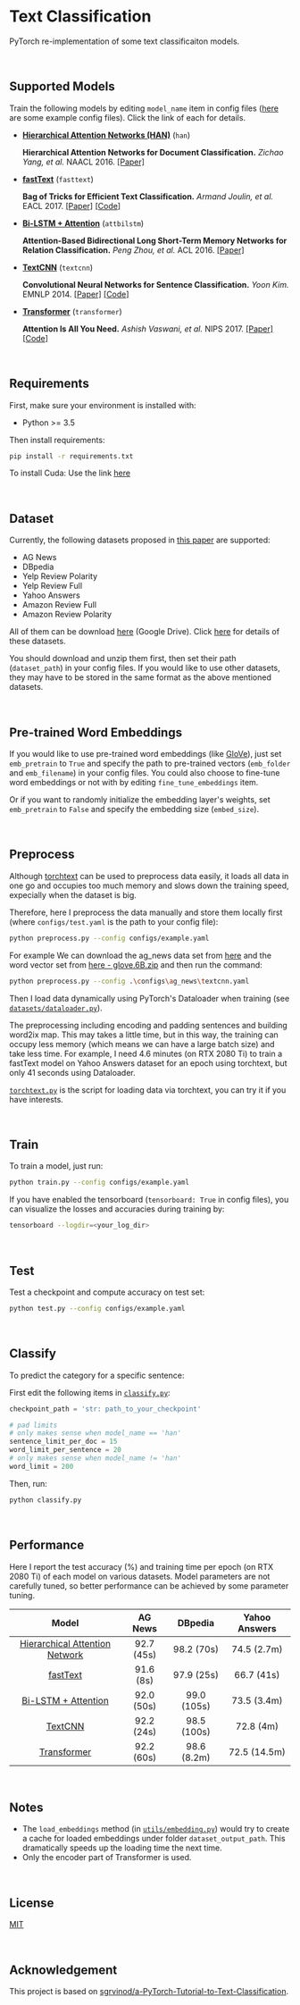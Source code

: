 # Text Classification

PyTorch re-implementation of some text classificaiton models.


&nbsp;

## Supported Models

Train the following models by editing `model_name` item in config files ([here](https://github.com/Renovamen/Text-Classification/tree/master/configs) are some example config files). Click the link of each for details.

- [**Hierarchical Attention Networks (HAN)**](https://github.com/Renovamen/Text-Classification/tree/master/models/HAN) (`han`)

    **Hierarchical Attention Networks for Document Classification.** *Zichao Yang, et al.* NAACL 2016. [[Paper]](https://www.aclweb.org/anthology/N16-1174.pdf)

- [**fastText**](https://github.com/Renovamen/Text-Classification/tree/master/models/fastText) (`fasttext`)

    **Bag of Tricks for Efficient Text Classification.** *Armand Joulin, et al.* EACL 2017. [[Paper]](https://www.aclweb.org/anthology/E17-2068.pdf) [[Code]](https://github.com/facebookresearch/fastText)

- [**Bi-LSTM + Attention**](https://github.com/Renovamen/Text-Classification/tree/master/models/AttBiLSTM) (`attbilstm`)

    **Attention-Based Bidirectional Long Short-Term Memory Networks for Relation Classification.** *Peng Zhou, et al.* ACL 2016. [[Paper]](https://www.aclweb.org/anthology/P16-2034.pdf)

- [**TextCNN**](https://github.com/Renovamen/Text-Classification/tree/master/models/TextCNN) (`textcnn`)

    **Convolutional Neural Networks for Sentence Classification.** *Yoon Kim.* EMNLP 2014. [[Paper]](https://www.aclweb.org/anthology/D14-1181.pdf) [[Code]](https://github.com/yoonkim/CNN_sentence)

- [**Transformer**](https://github.com/Renovamen/Text-Classification/tree/master/models/Transformer) (`transformer`)

    **Attention Is All You Need.** *Ashish Vaswani, et al.* NIPS 2017. [[Paper]](https://papers.nips.cc/paper/7181-attention-is-all-you-need.pdf) [[Code]](https://github.com/tensorflow/tensor2tensor/blob/master/tensor2tensor/models/transformer.py)


&nbsp;

## Requirements

First, make sure your environment is installed with:

- Python >= 3.5

Then install requirements:

```bash
pip install -r requirements.txt
```

To install Cuda: Use the link [here](https://developer.nvidia.com/cuda-downloads?target_os=Windows&target_arch=x86_64&target_version=11&target_type=exe_local)

&nbsp;

## Dataset

Currently, the following datasets proposed in [this paper](https://papers.nips.cc/paper/5782-character-level-convolutional-networks-for-text-classification.pdf) are supported:

- AG News   
- DBpedia
- Yelp Review Polarity
- Yelp Review Full
- Yahoo Answers
- Amazon Review Full
- Amazon Review Polarity

All of them can be download [here](https://drive.google.com/drive/u/0/folders/0Bz8a_Dbh9Qhbfll6bVpmNUtUcFdjYmF2SEpmZUZUcVNiMUw1TWN6RDV3a0JHT3kxLVhVR2M) (Google Drive). Click [here](notes/datasets.md) for details of these datasets.

You should download and unzip them first, then set their path (`dataset_path`) in your config files. If you would like to use other datasets, they may have to be stored in the same format as the above mentioned datasets.


&nbsp;

## Pre-trained Word Embeddings

If you would like to use pre-trained word embeddings (like [GloVe](https://github.com/stanfordnlp/GloVe)), just set `emb_pretrain` to `True` and specify the path to pre-trained vectors (`emb_folder` and `emb_filename`) in your config files. You could also choose to fine-tune word embeddings or not with by editing `fine_tune_embeddings` item.

Or if you want to randomly initialize the embedding layer's weights, set `emb_pretrain` to `False` and specify the embedding size (`embed_size`).


&nbsp;

## Preprocess

Although [torchtext](https://github.com/pytorch/text) can be used to preprocess data easily, it loads all data in one go and occupies too much memory and slows down the training speed, expecially when the dataset is big. 

Therefore, here I preprocess the data manually and store them locally first (where `configs/test.yaml` is the path to your config file):

```bash
python preprocess.py --config configs/example.yaml 
```

For example
We can download the ag_news data set from [here](https://drive.google.com/file/d/0Bz8a_Dbh9QhbUDNpeUdjb0wxRms/view?resourcekey=0-Q5sv-6rQnLTJArwcASJJow) and the word vector set from [here - glove.6B.zip](https://nlp.stanford.edu/projects/glove/) and then run the command:

```bash
python preprocess.py --config .\configs\ag_news\textcnn.yaml
```



Then I load data dynamically using PyTorch's Dataloader when training (see [`datasets/dataloader.py`](datasets/dataloader.py)).

The preprocessing including encoding and padding sentences and building word2ix map. This may takes a little time, but in this way, the training can occupy less memory (which means we can have a large batch size) and take less time. For example, I need 4.6 minutes (on RTX 2080 Ti) to train a fastText model on Yahoo Answers dataset for an epoch using torchtext, but only 41 seconds using Dataloader.

[`torchtext.py`](https://github.com/Renovamen/Text-Classification/blob/abandoned/datasets/torchtext.py) is the script for loading data via torchtext, you can try it if you have interests.


&nbsp;

## Train

To train a model, just run:

```bash
python train.py --config configs/example.yaml
```

If you have enabled the tensorboard (`tensorboard: True` in config files), you can visualize the losses and accuracies during training by:

```bash
tensorboard --logdir=<your_log_dir>
```

&nbsp;

## Test

Test a checkpoint and compute accuracy on test set:

```bash
python test.py --config configs/example.yaml
```

&nbsp;

## Classify

To predict the category for a specific sentence:

First edit the following items in [`classify.py`](classify.py):

```python
checkpoint_path = 'str: path_to_your_checkpoint'

# pad limits
# only makes sense when model_name == 'han'
sentence_limit_per_doc = 15
word_limit_per_sentence = 20
# only makes sense when model_name != 'han'
word_limit = 200
```

Then, run:

```bash
python classify.py
```


&nbsp;

## Performance

Here I report the test accuracy (%) and training time per epoch (on RTX 2080 Ti) of each model on various datasets. Model parameters are not carefully tuned, so better performance can be achieved by some parameter tuning.

|                            Model                             |  AG News   |   DBpedia   | Yahoo Answers |
| :----------------------------------------------------------: | :--------: | :---------: | :-----------: |
| [Hierarchical Attention Network](https://github.com/Renovamen/Text-Classification/tree/master/models/HAN) | 92.7 (45s) | 98.2 (70s)  |  74.5 (2.7m)  |
| [fastText](https://github.com/Renovamen/Text-Classification/tree/master/models/fastText) | 91.6 (8s)  | 97.9 (25s)  |  66.7 (41s)   |
| [Bi-LSTM + Attention ](https://github.com/Renovamen/Text-Classification/tree/master/models/AttBiLSTM) | 92.0 (50s) | 99.0 (105s) |  73.5 (3.4m)  |
| [TextCNN ](https://github.com/Renovamen/Text-Classification/tree/master/models/TextCNN) | 92.2 (24s) | 98.5 (100s) |   72.8 (4m)   |
| [Transformer](https://github.com/Renovamen/Text-Classification/tree/master/models/Transformer) | 92.2 (60s) | 98.6 (8.2m) |  72.5 (14.5m)  |


&nbsp;

## Notes

- The `load_embeddings` method (in [`utils/embedding.py`](utils/embedding.py)) would try to create a cache for loaded embeddings under folder `dataset_output_path`. This dramatically speeds up the loading time the next time.
- Only the encoder part of Transformer is used.


&nbsp;

## License

[MIT](LICENSE)


&nbsp;

## Acknowledgement

This project is based on [sgrvinod/a-PyTorch-Tutorial-to-Text-Classification](https://github.com/sgrvinod/a-PyTorch-Tutorial-to-Text-Classification).
